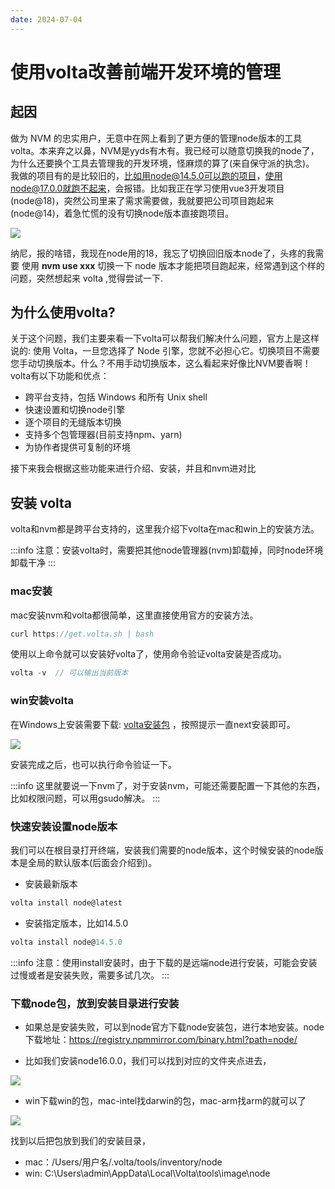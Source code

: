 ```yaml
---
date: 2024-07-04
---
```



# 使用volta改善前端开发环境的管理

## 起因

做为 NVM 的忠实用户，无意中在网上看到了更方便的管理node版本的工具volta。本来弃之以鼻，NVM是yyds有木有。我已经可以随意切换我的node了，为什么还要换个工具去管理我的开发环境，怪麻烦的算了(来自保守派的执念)。
我做的项目有的是比较旧的，比如用node@14.5.0可以跑的项目，使用node@17.0.0就跑不起来，会报错。比如我正在学习使用vue3开发项目(node@18)，突然公司里来了需求需要做，我就要把公司项目跑起来(node@14)，着急忙慌的没有切换node版本直接跑项目。

<img src="/public/volta/2024-07-04-01.png">

纳尼，报的啥错，我现在node用的18，我忘了切换回旧版本node了，头疼的我需要  <span class="c-green">使用 **nvm use xxx** 切换一下 node 版本才能把项目跑起来</span>，经常遇到这个样的问题，突然想起来 volta ,觉得尝试一下.

## 为什么使用volta?

关于这个问题，我们主要来看一下volta可以帮我们解决什么问题，官方上是这样说的: 使用 Volta，一旦您选择了 Node 引擎，您就不必担心它。切换项目不需要您手动切换版本。什么？不用手动切换版本，这么看起来好像比NVM要香啊！volta有以下功能和优点：

- 跨平台支持，包括 Windows 和所有 Unix shell
- 快速设置和切换node引擎
- 逐个项目的无缝版本切换
- 支持多个包管理器(目前支持npm、yarn)
- 为协作者提供可复制的环境

接下来我会根据这些功能来进行介绍、安装，并且和nvm进对比

## 安装 volta

volta和nvm都是跨平台支持的，这里我介绍下volta在mac和win上的安装方法。

:::info
注意：安装volta时，需要把其他node管理器(nvm)卸载掉，同时node环境卸载干净
:::

### mac安装

mac安装nvm和volta都很简单，这里直接使用官方的安装方法。

```js
curl https://get.volta.sh | bash
```

使用以上命令就可以安装好volta了，使用命令验证volta安装是否成功。

```js
volta -v  // 可以输出当前版本
```

### win安装volta

在Windows上安装需要下载:   <a target="_blank" href="https://github.com/volta-cli/volta/releases/download/v1.0.6/volta-1.0.6-windows-x86_64.msi">volta安装包</a> ，按照提示一直next安装即可。

<img src="/public/volta/2024-07-04-02.png">

安装完成之后，也可以执行命令验证一下。

:::info
这里就要说一下nvm了，对于安装nvm，可能还需要配置一下其他的东西，比如权限问题，可以用gsudo解决。
:::

### 快速安装设置node版本

我们可以在根目录打开终端，安装我们需要的node版本，这个时候安装的node版本是全局的默认版本(后面会介绍到)。

- 安装最新版本

```js
volta install node@latest
```

- 安装指定版本，比如14.5.0

```js
volta install node@14.5.0
```

:::info
注意：使用install安装时，由于下载的是远端node进行安装，可能会安装过慢或者是安装失败，需要多试几次。
:::

### 下载node包，放到安装目录进行安装

- 如果总是安装失败，可以到node官方下载node安装包，进行本地安装。node下载地址：<a target="_blank" href="https://registry.npmmirror.com/binary.html?path=node/">https://registry.npmmirror.com/binary.html?path=node/</a>

- 比如我们安装node16.0.0，我们可以找到对应的文件夹点进去，

<img src="/public/volta/2024-07-04-03.png">

- win下载win的包，mac-intel找darwin的包，mac-arm找arm的就可以了

<img src="/public/volta/2024-07-04-04.png">

找到以后把包放到我们的安装目录，

- mac：/Users/用户名/.volta/tools/inventory/node
- win: C:\Users\admin\AppData\Local\Volta\tools\image\node
